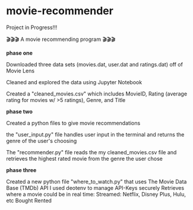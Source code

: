 # movie-recommender
Project in Progress!!!

🎬🎬🎬 A movie recommending program 🎬🎬🎬

**phase one**

Downloaded three data sets (movies.dat, user.dat and ratings.dat) off of Movie Lens 

Cleaned and explored the data using Jupyter Notebook 

Created a "cleaned_movies.csv" which includes MovieID, Rating (average rating for movies w/ >5 ratings), Genre, and Title

**phase two**

Created a python files to give movie recommendations

the "user_input.py" file handles user input in the terminal and returns the genre of the user's choosing

The  "recommender.py" file reads the my cleaned_movies.csv file and retrieves the highest rated movie from the genre the user chose

**phase three**

Created a new python file "where_to_watch.py" that uses The Movie Data Base (TMDb) API 
I used deotenv to manage API-Keys securely 
Retrieves where a movie could be in real time:
  Streamed: Netflix, Disney Plus, Hulu, etc 
  Bought
  Rented 


